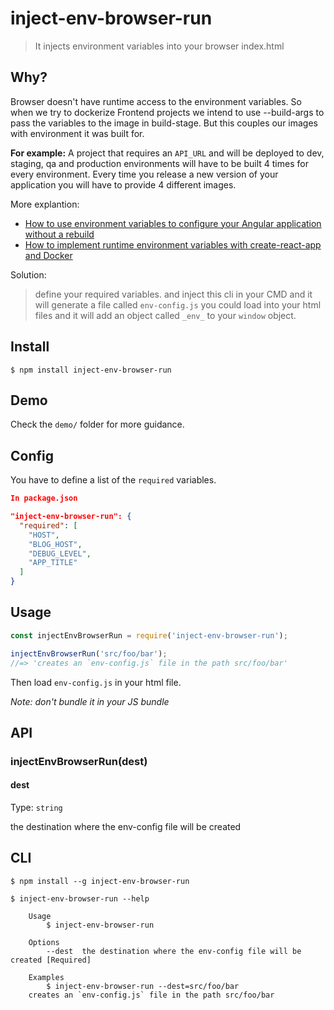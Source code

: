 # inject-env-browser-run
> It injects environment variables into your browser index.html

## Why?
Browser doesn't have runtime access to the environment variables.
So when we try to dockerize Frontend projects we intend to use --build-args to pass the variables to the image in build-stage. But this couples our images with environment it was built for.

**For example:** A project that requires an `API_URL` and will be deployed to dev, staging, qa and production environments will have to be built 4 times for every environment. Every time you release a new version of your application you will have to provide 4 different images.

More explantion:
- [How to use environment variables to configure your Angular application without a rebuild](https://www.jvandemo.com/how-to-use-environment-variables-to-configure-your-angular-application-without-a-rebuild/)
- [How to implement runtime environment variables with create-react-app and Docker](https://www.freecodecamp.org/news/how-to-implement-runtime-environment-variables-with-create-react-app-docker-and-nginx-7f9d42a91d70/)

Solution:
> define your required variables. and inject this cli in your CMD and it will generate a file called `env-config.js` you could load into your html files and it will add an object called `_env_` to your `window` object.

## Install

```
$ npm install inject-env-browser-run
```

## Demo
Check the `demo/` folder for more guidance.

## Config
You have to define a list of the `required` variables.
```json
In package.json

"inject-env-browser-run": {
  "required": [
    "HOST",
    "BLOG_HOST",
    "DEBUG_LEVEL",
    "APP_TITLE"
  ]
}
```

## Usage

```js
const injectEnvBrowserRun = require('inject-env-browser-run');

injectEnvBrowserRun('src/foo/bar');
//=> 'creates an `env-config.js` file in the path src/foo/bar'
```
Then load `env-config.js` in your html file.

*Note: don't bundle it in your JS bundle*


## API

### injectEnvBrowserRun(dest)

#### dest

Type: `string`

the destination where the env-config file will be created

## CLI

```
$ npm install --g inject-env-browser-run
```

```
$ inject-env-browser-run --help

	Usage
		$ inject-env-browser-run

	Options
		--dest  the destination where the env-config file will be created [Required]

	Examples
		$ inject-env-browser-run --dest=src/foo/bar
    creates an `env-config.js` file in the path src/foo/bar
```
